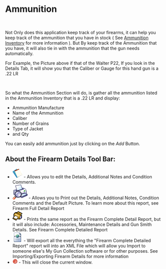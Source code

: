 # Ammunition

![]()

Not Only does this application keep track of your firearms, it can help you keep track of the ammunition that you have in stock ( See [Ammunition Inventory](Ammunition_Inventory.md) for more information ).  But By keep track of the Ammunition that you have, it will also tie in with the ammunition that the gun needs automatically.

For Example, the Picture above if that of the Walter P22, If you look in the Details Tab, it will show you that the Caliber or Gauge for this hand gun is a .22 LR

![]()

So what the Ammunition Section will do, is gather all the ammunition listed in the Ammunition Inventory that is a .22 LR and display:

* Ammunition Manufacture
* Name of the Ammunition
* Caliber
* Number of Grains
* Type of Jacket
* and Qty

You can easily add ammunition just by clicking on the *Add* Button.

## About the Firearm Details Tool Bar:

* ![](images/l-Office_(Office)_Offices_1_32x32.gif) - Allows you to edit the Details, Additional Notes and Condition Comments.
* ![](images/PrintPreview.gif)  - Allows you to Print out the Details, Additional Notes, Condition Comments and the Default Picture.  To learn more about this report, see Firearm Full Detail Report
* ![](images/BigPrinter_1_32x32.gif) - Prints the same report as the Firearm Complete Detail Report, but it will also include: Accessories, Maintenance Details and Gun Smith Details. See Firearm Complete Detailed Report
* ![](images/WEB_XM~1.gif) - Will export all the everything the "Firearm Complete Detailed Report" report will into an XML File which will allow you Import to someone else's My Gun Collection software or for other purposes. See Importing/Exporting Firearm Details for more information
* ![](images/Notification.gif) - This will close the current window.